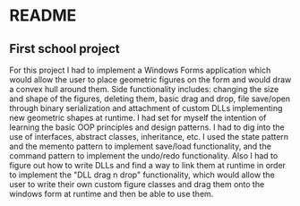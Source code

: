 # README

## First school project

For this project I had to implement a Windows Forms application which would allow the user to place geometric figures on the form and would draw a convex hull around them. Side functionality includes: changing the size and shape of the figures, deleting them, basic drag and drop, file save/open through binary serialization and attachment of custom DLLs implementing new geometric shapes at runtime.
I had set for myself the intention of learning the basic OOP principles and design patterns. I had to dig into the use of interfaces, abstract classes, inheritance, etc. I used the state pattern and the memento pattern to implement save/load functionality, and the command pattern to implement the undo/redo functionality. Also I had to figure out how to write DLLs and find a way to link them at runtime in order to implement the "DLL drag n drop" functionality, which would allow the user to write their own custom figure classes and drag them onto the windows form at runtime and then be able to use them.
